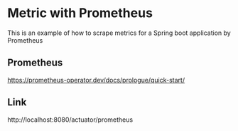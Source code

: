 # Metric with Prometheus
This is an example of how to scrape metrics for a Spring boot application by Prometheus
## Prometheus
https://prometheus-operator.dev/docs/prologue/quick-start/

## Link
http://localhost:8080/actuator/prometheus

